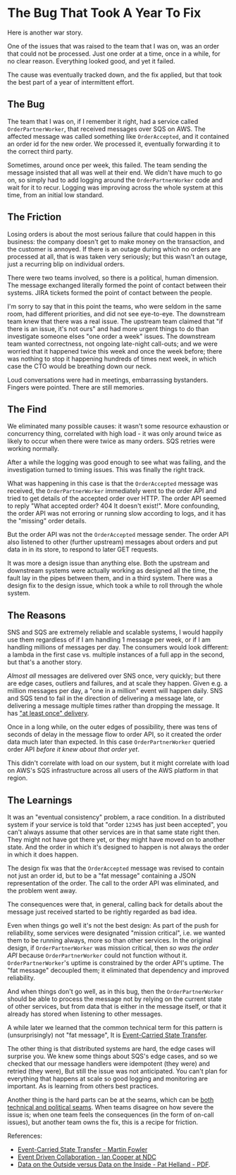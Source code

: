 # The Bug That Took A Year To Fix

Here is another war story.

One of the issues that was raised to the team that I was on, was an order that could not be processed. Just one order at a time, once in a while, for no clear reason. Everything looked good, and yet it failed.

The cause was eventually tracked down, and the fix applied, but that took the best part of a year of intermittent effort.

## The Bug

The team that I was on, if I remember it right, had a service called `OrderPartnerWorker`, that received messages over SQS on AWS. The affected message was called something like `OrderAccepted`, and it contained an order id for the new order. We processed it, eventually forwarding it to the correct third party.

Sometimes, around once per week, this failed. The team sending the message insisted that all was well at their end.  We didn't have much to go on, so simply had to add logging around the `OrderPartnerWorker` code and wait for it to recur. Logging was improving across the whole system at this time, from an initial low standard.

## The Friction

 Losing orders is about the most serious failure that could happen in this business: the company doesn't get to make money on the transaction, and the customer is annoyed. If there is an outage during which no orders are processed at all, that is was taken very seriously; but this wasn't an outage, just a recurring blip on individual orders.

There were two teams involved, so there is a political, human dimension. The message exchanged literally formed the point of contact between their systems. JIRA tickets formed the point of contact between the people.

I'm sorry to say that in this point the teams, who were seldom in the same room, had different priorities, and did not see eye-to-eye. The downstream team knew that there was a real issue. The upstream team claimed that "if there is an issue, it's not ours" and had more urgent things to do than investigate someone elses "one order a week" issues. The downstream team wanted correctness, not ongoing late-night call-outs; and we were worried that it happened twice this week and once the week before; there was nothing to stop it happening hundreds of times next week, in which case the CTO would be breathing down our neck.

Loud conversations were had in meetings, embarrassing bystanders. Fingers were pointed. There are still memories.

## The Find

We eliminated many possible causes: it wasn't some resource exhaustion or concurrency thing, correlated with high load - it was only around twice as likely to occur when there were twice as many orders. SQS retries were working normally.

After a while the logging was good enough to see what was failing, and the investigation turned to timing issues. This was finally the right track.

What was happening in this case is that the `OrderAccepted` message was received, the `OrderPartnerWorker` immediately went to the order API and tried to get details of the accepted order over HTTP. The order API seemed to reply  "What accepted order? 404 It doesn't exist!". More confounding, the order API was not erroring or running slow according to logs, and it has the "missing" order details.

But the order API was not the `OrderAccepted` message sender. The order API also listened to other (further upstream) messages about orders and put data in in its store, to respond to later GET requests.

It was more a design issue than anything else. Both the upstream and downstream systems were actually working as designed all the time, the fault lay in the pipes between them, and in a third system.  There was a design fix to the design issue, which took a while to roll through the whole system.

## The Reasons

SNS and SQS are extremely reliable and scalable systems, I would happily use them regardless of if I am handling 1 message per week, or if I am handling millions of messages per day. The consumers would look different: a lambda in the first case vs. multiple instances of a full app in the second, but that's a another story.

_Almost all_ messages are delivered over SNS once, very quickly; but there are edge cases, outliers and failures, and at scale they happen. Given e.g. a million messages per day, a "one in a million" event will happen daily. SNS and SQS tend to fail in the direction of delivering a message late, or delivering a message multiple times rather than dropping the message. It has ["at least once" delivery](https://docs.aws.amazon.com/AWSSimpleQueueService/latest/SQSDeveloperGuide/standard-queues.html#standard-queues-at-least-once-delivery).

Once in a long while, on the outer edges of possibility, there was tens of seconds of delay in the message flow to order API, so it created the order data much later than expected. In this case `OrderPartnerWorker` queried order API _before it knew about that order yet_.

This didn't correlate with load on our system, but it might correlate with load on AWS's SQS infrastructure across all users of the AWS platform in that region.

## The Learnings

It was an "eventual consistency" problem, a race condition. In a distributed system if your service is told that "order `12345` has just been accepted", you can't always assume that other services are in that same state right then. They might not have got there yet, or they might have moved on to another state. And the order in which it's designed to happen is not always the order in which it does happen.

The design fix was that the `OrderAccepted` message was revised to contain not just an order id, but to be a "fat message" containing a JSON representation of the order. The call to the order API was eliminated, and the problem went away.

The consequences were that, in general, calling back for details about the message just received started to be rightly regarded as bad idea.

Even when things go well it's not the best design: As part of the push for reliability, some services  were designated "mission critical", i.e. we wanted them to be running always, more so than other services. In the original design, if `OrderPartnerWorker` was mission critical, then _so was the order API_ because `OrderPartnerWorker` could not function without it. `OrderPartnerWorker`'s uptime is constrained by the order API's uptime. The "fat message" decoupled them; it eliminated that dependency and improved reliability.

And when things don't go well, as in this bug, then the `OrderPartnerWorker` should be able to process the message not by relying on the current state of other services, but from data that is either in the message itself, or that it already has stored when listening to other messages.

A while later we learned that the common technical term for this pattern is (unsurprisingly) not "fat message", It is [Event-Carried State Transfer](https://martinfowler.com/articles/201701-event-driven.html).

The other thing is that distributed systems are hard, the edge cases will surprise you. We knew some things about SQS's edge cases, and so we checked that our message handlers were idempotent (they were) and retried (they were), But still the issue was not anticipated. You can't plan for everything that happens at scale so good logging and monitoring are important. As is learning from others best practices.

Another thing is the hard parts can be at the seams, which can be [both technical and political seams](https://en.wikipedia.org/wiki/Conway%27s_law). When teams disagree on how severe the issue is; when one team feels the consequences (in the form of on-call issues), but another team owns the fix, this is a recipe for friction.

References:

* [Event-Carried State Transfer - Martin Fowler](https://martinfowler.com/articles/201701-event-driven.html)
* [Event Driven Collaboration - Ian Cooper at NDC](https://www.youtube.com/watch?v=PreAnSofAsA&feature=youtu.be&t=1819)
* [Data on the Outside versus Data on the Inside - Pat Helland - PDF](http://cidrdb.org/cidr2005/papers/P12.pdf).

